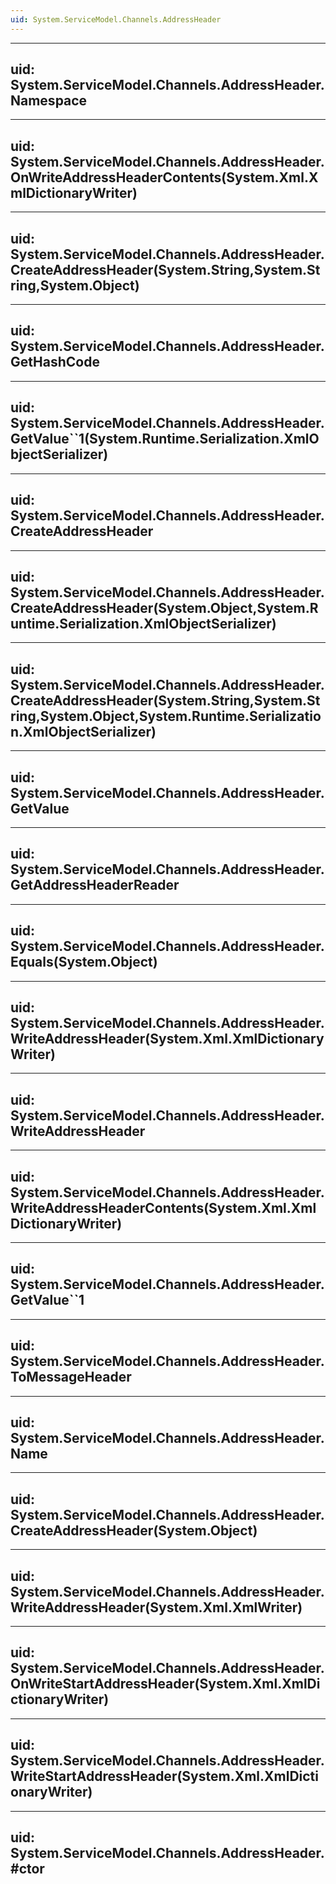 ```yaml
---
uid: System.ServiceModel.Channels.AddressHeader
---
```


---
uid: System.ServiceModel.Channels.AddressHeader.Namespace
---

---
uid: System.ServiceModel.Channels.AddressHeader.OnWriteAddressHeaderContents(System.Xml.XmlDictionaryWriter)
---

---
uid: System.ServiceModel.Channels.AddressHeader.CreateAddressHeader(System.String,System.String,System.Object)
---

---
uid: System.ServiceModel.Channels.AddressHeader.GetHashCode
---

---
uid: System.ServiceModel.Channels.AddressHeader.GetValue``1(System.Runtime.Serialization.XmlObjectSerializer)
---

---
uid: System.ServiceModel.Channels.AddressHeader.CreateAddressHeader
---

---
uid: System.ServiceModel.Channels.AddressHeader.CreateAddressHeader(System.Object,System.Runtime.Serialization.XmlObjectSerializer)
---

---
uid: System.ServiceModel.Channels.AddressHeader.CreateAddressHeader(System.String,System.String,System.Object,System.Runtime.Serialization.XmlObjectSerializer)
---

---
uid: System.ServiceModel.Channels.AddressHeader.GetValue
---

---
uid: System.ServiceModel.Channels.AddressHeader.GetAddressHeaderReader
---

---
uid: System.ServiceModel.Channels.AddressHeader.Equals(System.Object)
---

---
uid: System.ServiceModel.Channels.AddressHeader.WriteAddressHeader(System.Xml.XmlDictionaryWriter)
---

---
uid: System.ServiceModel.Channels.AddressHeader.WriteAddressHeader
---

---
uid: System.ServiceModel.Channels.AddressHeader.WriteAddressHeaderContents(System.Xml.XmlDictionaryWriter)
---

---
uid: System.ServiceModel.Channels.AddressHeader.GetValue``1
---

---
uid: System.ServiceModel.Channels.AddressHeader.ToMessageHeader
---

---
uid: System.ServiceModel.Channels.AddressHeader.Name
---

---
uid: System.ServiceModel.Channels.AddressHeader.CreateAddressHeader(System.Object)
---

---
uid: System.ServiceModel.Channels.AddressHeader.WriteAddressHeader(System.Xml.XmlWriter)
---

---
uid: System.ServiceModel.Channels.AddressHeader.OnWriteStartAddressHeader(System.Xml.XmlDictionaryWriter)
---

---
uid: System.ServiceModel.Channels.AddressHeader.WriteStartAddressHeader(System.Xml.XmlDictionaryWriter)
---

---
uid: System.ServiceModel.Channels.AddressHeader.#ctor
---
